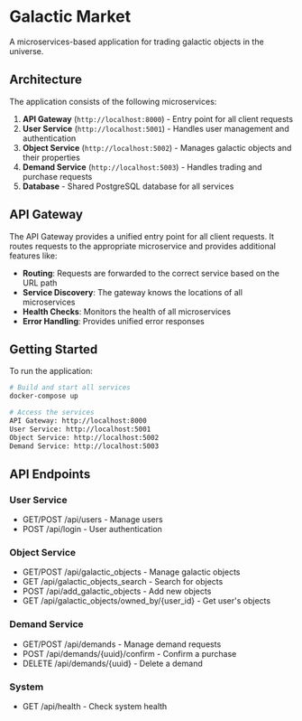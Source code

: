 # Galactic Market

A microservices-based application for trading galactic objects in the universe.

## Architecture

The application consists of the following microservices:

1. **API Gateway** (`http://localhost:8000`) - Entry point for all client requests
2. **User Service** (`http://localhost:5001`) - Handles user management and authentication
3. **Object Service** (`http://localhost:5002`) - Manages galactic objects and their properties 
4. **Demand Service** (`http://localhost:5003`) - Handles trading and purchase requests
5. **Database** - Shared PostgreSQL database for all services

## API Gateway

The API Gateway provides a unified entry point for all client requests. It routes requests to the appropriate microservice and provides additional features like:

- **Routing**: Requests are forwarded to the correct service based on the URL path
- **Service Discovery**: The gateway knows the locations of all microservices
- **Health Checks**: Monitors the health of all microservices
- **Error Handling**: Provides unified error responses

## Getting Started

To run the application:

```bash
# Build and start all services
docker-compose up

# Access the services
API Gateway: http://localhost:8000
User Service: http://localhost:5001
Object Service: http://localhost:5002
Demand Service: http://localhost:5003
```

## API Endpoints

### User Service
- GET/POST /api/users - Manage users
- POST /api/login - User authentication

### Object Service
- GET/POST /api/galactic_objects - Manage galactic objects
- GET /api/galactic_objects_search - Search for objects
- POST /api/add_galactic_objects - Add new objects
- GET /api/galactic_objects/owned_by/{user_id} - Get user's objects

### Demand Service
- GET/POST /api/demands - Manage demand requests
- POST /api/demands/{uuid}/confirm - Confirm a purchase
- DELETE /api/demands/{uuid} - Delete a demand

### System
- GET /api/health - Check system health 